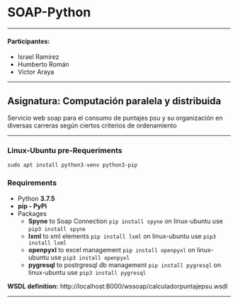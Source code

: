 # SOAP-Python
***
#### Participantes:
* Israel Ramirez
* Humberto Román
* Victor Araya
***
## Asignatura: Computación paralela y distribuida

Servicio web soap para el consumo de puntajes psu y su organización en diversas carreras según ciertos criterios de ordenamiento
***
### Linux-Ubuntu pre-Requeriments

`sudo apt install python3-venv python3-pip`

### Requirements

* Python **3.7.5**
* **pip - PyPi**
* Packages
    * **Spyne** to Soap Connection `pip install spyne` on linux-ubuntu use `pip3 install spyne`
    * **lxml** to xml elements `pip install lxml` on linux-ubuntu use `pip3 install lxml`
    * **openpyxl** to excel management `pip install openpyxl` on linux-ubuntu use `pip3 install openpyxl`
    * **pygresql** to postrgresql db management `pip install pygresql` on linux-ubuntu use `pip3 install pygresql`

**WSDL definition:** http://localhost:8000/wssoap/calculadorpuntajepsu.wsdl
***